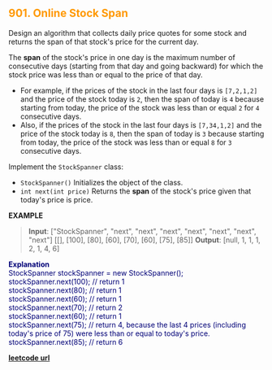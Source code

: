 <h2 style="color:#F90;">901. Online Stock Span</h2>

Design an algorithm that collects daily price quotes for some stock and returns the span of that stock's price for the current day.

The **span** of the stock's price in one day is the maximum number of consecutive days (starting from that day and going backward) for which the stock price was less than or equal to the price of that day.

* For example, if the prices of the stock in the last four days is `[7,2,1,2]` and the price of the stock today is `2`, then the span of today is `4` because starting from today, the price of the stock was less than or equal `2` for `4` consecutive days.
* Also, if the prices of the stock in the last four days is `[7,34,1,2]` and the price of the stock today is `8`, then the span of today is `3` because starting from today, the price of the stock was less than or equal `8` for `3` consecutive days.

Implement the `StockSpanner` class:

* `StockSpanner()` Initializes the object of the class.
* `int next(int price)` Returns the **span** of the stock's price given that today's price is price.

**EXAMPLE**
>**Input**: 
["StockSpanner", "next", "next", "next", "next", "next", "next", "next"]
\[[], [100], [80], [60], [70], [60], [75], [85]]
**Output**: [null, 1, 1, 1, 2, 1, 4, 6]
<p style="color:#007;">
<b>Explanation</b><br>
StockSpanner stockSpanner = new StockSpanner();<br>
stockSpanner.next(100); // return 1<br>
stockSpanner.next(80);  // return 1<br>
stockSpanner.next(60);  // return 1<br>
stockSpanner.next(70);  // return 2<br>
stockSpanner.next(60);  // return 1<br>
stockSpanner.next(75);  // return 4, because the last 4 prices (including today's price of 75) were less than or equal to today's price.<br>
stockSpanner.next(85);  // return 6
</p>

**[leetcode url](https://leetcode.com/problems/online-stock-span/description)**
